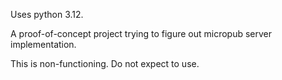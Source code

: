 Uses python 3.12.

A proof-of-concept project trying to figure out micropub server implementation.

This is non-functioning. Do not expect to use.